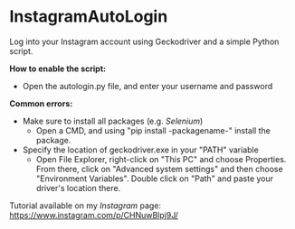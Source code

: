 # InstagramAutoLogin
Log into your Instagram account using Geckodriver and a simple Python script.

**How to enable the script:**
  - Open the autologin.py file, and enter your username and password
  
**Common errors:**
  - Make sure to install all packages (e.g. *Selenium*)
      - Open a CMD, and using "pip install -packagename-" install the package.
  - Specify the location of geckodriver.exe in your "PATH" variable
      - Open File Explorer, right-click on "This PC" and choose Properties. From there, click on "Advanced system settings" and then choose "Environment Variables".    Double click on "Path" and paste your driver's location there.


Tutorial available on my *Instagram* page: https://www.instagram.com/p/CHNuwBlpj9J/
